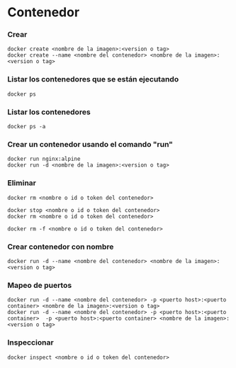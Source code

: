 # Contenedor

### Crear
```
docker create <nombre de la imagen>:<version o tag>
docker create --name <nombre del contenedor> <nombre de la imagen>:<version o tag>
```

### Listar los contenedores que se están ejecutando
```
docker ps
```

### Listar los contenedores
```
docker ps -a
```

### Crear un contenedor usando el comando "run"
```
docker run nginx:alpine
docker run -d <nombre de la imagen>:<version o tag>
```

### Eliminar
```
docker rm <nombre o id o token del contenedor>
```

```
docker stop <nombre o id o token del contenedor>
docker rm <nombre o id o token del contenedor>
```
```
docker rm -f <nombre o id o token del contenedor>
```
### Crear contenedor con nombre
```
docker run -d --name <nombre del contenedor> <nombre de la imagen>:<version o tag>
```

### Mapeo de puertos
```
docker run -d --name <nombre del contenedor> -p <puerto host>:<puerto container> <nombre de la imagen>:<version o tag>
docker run -d --name <nombre del contenedor> -p <puerto host>:<puerto container>  -p <puerto host>:<puerto container> <nombre de la imagen>:<version o tag>
```
### Inspeccionar
```
docker inspect <nombre o id o token del contenedor>
```